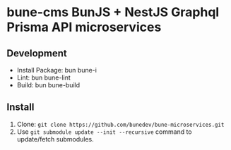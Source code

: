 # bune-cms BunJS + NestJS Graphql Prisma API microservices

## Development
- Install Package: bun bune-i
- Lint: bun bune-lint
- Build: bun bune-build

## Install

1.  Clone: `git clone https://github.com/bunedev/bune-microservices.git`
2.  Use `git submodule update --init --recursive` command to update/fetch submodules.